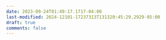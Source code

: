 ```yaml
---
date: 2023-09-24T01:49:17.1717-04:00
last-modified: 2024-12101-17237313T131320:45:29.2929-05:00
draft: true
comments: false
---
```

